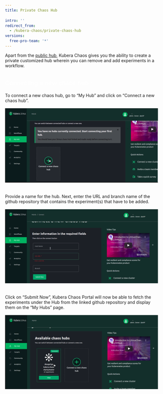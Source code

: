 ```yaml
---
title: Private Chaos Hub

intro: ''
redirect_from:
  - /kubera-chaos/private-chaos-hub
versions:
  free-pro-team: '*'
---
```

Apart from the <a href="https://hub.litmuschaos.io/">public hub</a>, Kubera Chaos gives you the ability to create a private customized  hub wherein you can remove and add experiments in a workflow.<br><br>
<p style="color:white;font-size:20px;">Connecting a new chaos hub :</p>
To connect a new chaos hub, go to “My Hub” and click on “Connect a new chaos hub”.
<br>
<br><center><img class="image-with-border" src="/assets/images/developer/MyHub/ConnectNewHub.png"></center>
<br>
<br>
Provide a name for the hub. 
Next, enter the URL and branch name of the github repository that contains the experiment(s) that have to be added. 
<br>
<br><center><img class="image-with-border" src="/assets/images/developer/MyHub/NewHubConnectCred.png"></center>
<br>
<br>
Click on “Submit Now”, Kubera Chaos Portal will now be able to fetch the experiments under the Hub from the linked github repository and display them on the “My Hubs” page.	
<br>
<br><center><img class="image-with-border" src="/assets/images/developer/MyHub/AvailableChaosHub.png"></center>
<br>
<br>

